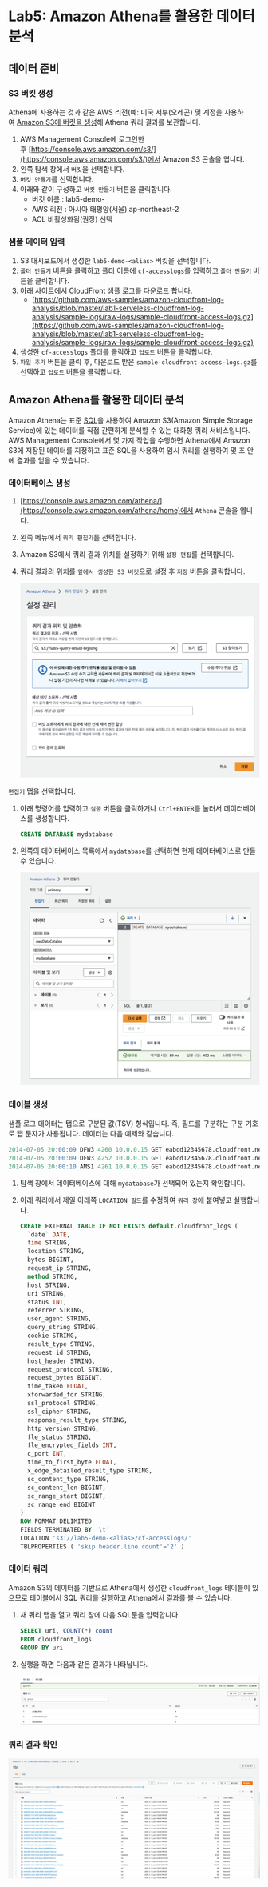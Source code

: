 # Lab5: Amazon Athena를 활용한 데이터 분석

## 데이터 준비

### S3 버킷 생성

Athena에 사용하는 것과 같은 AWS 리전(예: 미국 서부(오레곤) 및 계정을 사용하여 [Amazon S3에 버킷을 생성](https://docs.aws.amazon.com/AmazonS3/latest/user-guide/create-bucket.html)해 Athena 쿼리 결과를 보관합니다.

1. AWS Management Console에 로그인한 후 [https://console.aws.amazon.com/s3/](https://console.aws.amazon.com/s3/)에서 Amazon S3 콘솔을 엽니다.
2. 왼쪽 탐색 창에서 `버킷`을 선택합니다.
3. `버킷 만들기`를 선택합니다.
4. 아래와 같이 구성하고 `버킷 만들기` 버튼을 클릭합니다.
    - 버킷 이름 : lab5-demo-<alias>
    - AWS 리전 : 아시아 태평양(서울) ap-northeast-2
    - ACL 비활성화됨(권장) 선택

### 샘플 데이터 입력

1. S3 대시보드에서 생성한 `lab5-demo-<alias>` 버킷을 선택합니다.
2. `폴더 만들기` 버튼을 클릭하고 폴더 이름에 `cf-accesslogs`를 입력하고 `폴더 만들기` 버튼을 클릭합니다.
3. 아래 사이트에서 CloudFront 샘플 로그를 다운로드 합니다.
    - [https://github.com/aws-samples/amazon-cloudfront-log-analysis/blob/master/lab1-serveless-cloudfront-log-analysis/sample-logs/raw-logs/sample-cloudfront-access-logs.gz](https://github.com/aws-samples/amazon-cloudfront-log-analysis/blob/master/lab1-serveless-cloudfront-log-analysis/sample-logs/raw-logs/sample-cloudfront-access-logs.gz)
4. 생성한 `cf-accesslogs` 폴더를 클릭하고 `업로드` 버튼을 클릭합니다.
5. `파일 추가` 버튼을 클릭 후, 다운로드 받은 `sample-cloudfront-access-logs.gz`를 선택하고 `업로드` 버튼을 클릭합니다.

## Amazon Athena를 활용한 데이터 분석

Amazon Athena는 표준 [SQL](https://docs.aws.amazon.com/ko_kr/athena/latest/ug/ddl-sql-reference.html)을 사용하여 Amazon S3(Amazon Simple Storage Service)에 있는 데이터를 직접 간편하게 분석할 수 있는 대화형 쿼리 서비스입니다. AWS Management Console에서 몇 가지 작업을 수행하면 Athena에서 Amazon S3에 저장된 데이터를 지정하고 표준 SQL을 사용하여 임시 쿼리를 실행하여 몇 초 안에 결과를 얻을 수 있습니다.

### 데이터베이스 생성

1. [https://console.aws.amazon.com/athena/](https://console.aws.amazon.com/athena/home)에서 `Athena` 콘솔을 엽니다.
2. 왼쪽 메뉴에서 `쿼리 편집기`를 선택합니다.
3. Amazon S3에서 쿼리 결과 위치를 설정하기 위해 `설정 편집`를 선택합니다.
4. 쿼리 결과의 위치를 `앞에서 생성한 S3 버킷`으로 설정 후 `저장` 버튼을 클릭합니다.
    
    ![스크린샷 2023-06-06 오후 2.49.25.png](images/image1.png)
    

`편집기` 탭을 선택합니다.

1. 아래 명령어를 입력하고 `실행` 버튼을 클릭하거나 `Ctrl+ENTER`를 눌러서 데이터베이스를 생성합니다.
    
    ```sql
    CREATE DATABASE mydatabase
    ```
    

1. 왼쪽의 데이터베이스 목록에서 `mydatabase`를 선택하면 현재 데이터베이스로 만들 수 있습니다.
    
    ![스크린샷 2023-06-06 오후 6.13.27.png](images/image2.png)
    

### 테이블 생성

샘플 로그 데이터는 탭으로 구분된 값(TSV) 형식입니다. 즉, 필드를 구분하는 구분 기호로 탭 문자가 사용됩니다. 데이터는 다음 예제와 같습니다.

```sql
2014-07-05 20:00:09 DFW3 4260 10.0.0.15 GET eabcd12345678.cloudfront.net /test-image-1.jpeg 200 - Mozilla/5.0[...]
2014-07-05 20:00:09 DFW3 4252 10.0.0.15 GET eabcd12345678.cloudfront.net /test-image-2.jpeg 200 - Mozilla/5.0[...]
2014-07-05 20:00:10 AMS1 4261 10.0.0.15 GET eabcd12345678.cloudfront.net /test-image-3.jpeg 200 - Mozilla/5.0[...]
```

1. 탐색 창에서 데이터베이스에 대해 `mydatabase`가 선택되어 있는지 확인합니다.
2. 아래 쿼리에서 제일 아래쪽 `LOCATION 필드`를 수정하여 `쿼리 창`에 붙여넣고 실행합니다.
    
    ```sql
    CREATE EXTERNAL TABLE IF NOT EXISTS default.cloudfront_logs (
      `date` DATE,
      time STRING,
      location STRING,
      bytes BIGINT,
      request_ip STRING,
      method STRING,
      host STRING,
      uri STRING,
      status INT,
      referrer STRING,
      user_agent STRING,
      query_string STRING,
      cookie STRING,
      result_type STRING,
      request_id STRING,
      host_header STRING,
      request_protocol STRING,
      request_bytes BIGINT,
      time_taken FLOAT,
      xforwarded_for STRING,
      ssl_protocol STRING,
      ssl_cipher STRING,
      response_result_type STRING,
      http_version STRING,
      fle_status STRING,
      fle_encrypted_fields INT,
      c_port INT,
      time_to_first_byte FLOAT,
      x_edge_detailed_result_type STRING,
      sc_content_type STRING,
      sc_content_len BIGINT,
      sc_range_start BIGINT,
      sc_range_end BIGINT
    )
    ROW FORMAT DELIMITED 
    FIELDS TERMINATED BY '\t'
    LOCATION 's3://lab5-demo-<alias>/cf-accesslogs/'
    TBLPROPERTIES ( 'skip.header.line.count'='2' )
    ```
    

### 데이터 쿼리

Amazon S3의 데이터를 기반으로 Athena에서 생성한 `cloudfront_logs` 테이블이 있으므로 테이블에서 SQL 쿼리를 실행하고 Athena에서 결과를 볼 수 있습니다.

1. 새 쿼리 탭을 열고 쿼리 창에 다음 SQL문을 입력합니다.
    
    ```sql
    SELECT uri, COUNT(*) count 
    FROM cloudfront_logs 
    GROUP BY uri
    ```
    
2. 실행을 하면 다음과 같은 결과가 나타납니다.
    
    ![스크린샷 2023-06-10 오후 1.51.09.png](images/image3.png)
    

### 쿼리 결과 확인

![스크린샷 2023-06-10 오후 1.52.20.png](images/image4.png)